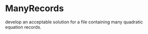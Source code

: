 # ManyRecords
develop an acceptable solution for a file containing many quadratic equation records.
